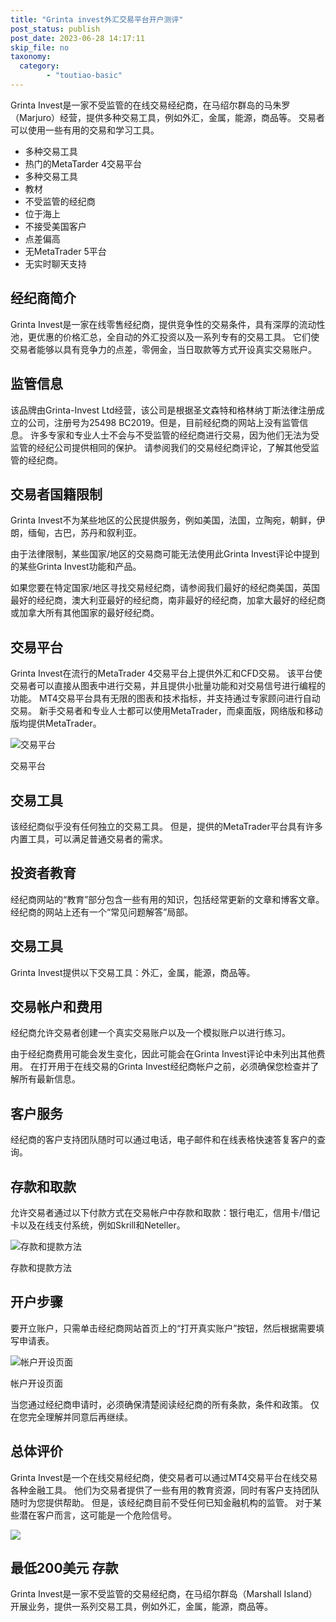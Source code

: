 ```yaml
---
title: "Grinta invest外汇交易平台开户测评"
post_status: publish
post_date: 2023-06-28 14:17:11
skip_file: no
taxonomy:
  category:
        - "toutiao-basic"
---
```


Grinta Invest是一家不受监管的在线交易经纪商，在马绍尔群岛的马朱罗（Marjuro）经营，提供多种交易工具，例如外汇，金属，能源，商品等。 交易者可以使用一些有用的交易和学习工具。

- 多种交易工具
- 热门的MetaTarder 4交易平台
- 多种交易工具
- 教材
- 不受监管的经纪商
- 位于海上
- 不接受美国客户
- 点差偏高
- 无MetaTrader 5平台
- 无实时聊天支持

## 经纪商简介

Grinta Invest是一家在线零售经纪商，提供竞争性的交易条件，具有深厚的流动性池，更优惠的价格汇总，全自动的外汇投资以及一系列专有的交易工具。 它们使交易者能够以具有竞争力的点差，零佣金，当日取款等方式开设真实交易账户。

## 监管信息

该品牌由Grinta-Invest Ltd经营，该公司是根据圣文森特和格林纳丁斯法律注册成立的公司，注册号为25498 BC2019。但是，目前经纪商的网站上没有监管信息。 许多专家和专业人士不会与不受监管的经纪商进行交易，因为他们无法为受监管的经纪公司提供相同的保护。 请参阅我们的交易经纪商评论，了解其他受监管的经纪商。

## 交易者国籍限制

Grinta Invest不为某些地区的公民提供服务，例如美国，法国，立陶宛，朝鲜，伊朗，缅甸，古巴，苏丹和叙利亚。

由于法律限制，某些国家/地区的交易商可能无法使用此Grinta Invest评论中提到的某些Grinta Invest功能和产品。

如果您要在特定国家/地区寻找交易经纪商，请参阅我们最好的经纪商美国，英国最好的经纪商，澳大利亚最好的经纪商，南非最好的经纪商，加拿大最好的经纪商或加拿大所有其他国家的最好经纪商。

## 交易平台

Grinta Invest在流行的MetaTrader 4交易平台上提供外汇和CFD交易。 该平台使交易者可以直接从图表中进行交易，并且提供小批量功能和对交易信号进行编程的功能。 MT4交易平台具有无限的图表和技术指标，并支持通过专家顾问进行自动交易。 新手交易者和专业人士都可以使用MetaTrader，而桌面版，网络版和移动版均提供MetaTrader。

![交易平台](https://cdn.fendou.la/funstoutiao/2020/11/Grinta-Invest-Review-Trading-Platform.jpg "交易平台")

交易平台

## 交易工具

该经纪商似乎没有任何独立的交易工具。 但是，提供的MetaTrader平台具有许多内置工具，可以满足普通交易者的需求。

## 投资者教育

经纪商网站的“教育”部分包含一些有用的知识，包括经常更新的文章和博客文章。 经纪商的网站上还有一个“常见问题解答”局部。

## 交易工具

Grinta Invest提供以下交易工具：外汇，金属，能源，商品等。

## 交易帐户和费用

经纪商允许交易者创建一个真实交易账户以及一个模拟账户以进行练习。

由于经纪商费用可能会发生变化，因此可能会在Grinta Invest评论中未列出其他费用。 在打开用于在线交易的Grinta Invest经纪商帐户之前，必须确保您检查并了解所有最新信息。

## 客户服务

经纪商的客户支持团队随时可以通过电话，电子邮件和在线表格快速答复客户的查询。

## 存款和取款

允许交易者通过以下付款方式在交易帐户中存款和取款：银行电汇，信用卡/借记卡以及在线支付系统，例如Skrill和Neteller。

![存款和提款方法](https://cdn.fendou.la/funstoutiao/2020/11/Grinta-Invest-Review-Deposit-and-Withdrawal-Methods-1024x185.jpg "存款和提款方法")

存款和提款方法

## 开户步骤

要开立账户，只需单击经纪商网站首页上的“打开真实账户”按钮，然后根据需要填写申请表。

![帐户开设页面](https://cdn.fendou.la/funstoutiao/2020/11/Grinta-Invest-Review-Account-Opening-Page.jpg "开户页面")

帐户开设页面

当您通过经纪商申请时，必须确保清楚阅读经纪商的所有条款，条件和政策。 仅在您完全理解并同意后再继续。

## 总体评价

Grinta Invest是一个在线交易经纪商，使交易者可以通过MT4交易平台在线交易各种金融工具。 他们为交易者提供了一些有用的教育资源，同时有客户支持团队随时为您提供帮助。 但是，该经纪商目前不受任何已知金融机构的监管。 对于某些潜在客户而言，这可能是一个危险信号。

![](https://cdn.fendou.la/funstoutiao/2020/11/Grinta-Invest-Logo.png)

## 最低200美元 存款

Grinta Invest是一家不受监管的交易经纪商，在马绍尔群岛（Marshall Island）开展业务，提供一系列交易工具，例如外汇，金属，能源，商品等。
